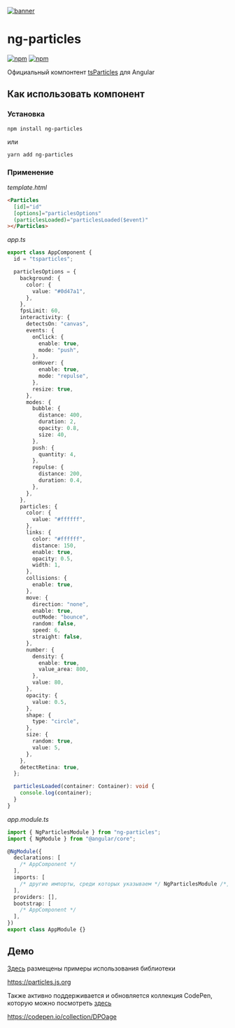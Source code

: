 [![banner](https://cdn.matteobruni.it/images/particles/banner2.png)](https://particles.js.org)

# ng-particles

[![npm](https://img.shields.io/npm/v/ng-particles)](https://www.npmjs.com/package/ng-particles) [![npm](https://img.shields.io/npm/dm/ng-particles)](https://www.npmjs.com/package/ng-particles)

Официальный компонтент [tsParticles](https://github.com/matteobruni/tsparticles) для Angular

## Как использовать компонент

### Установка

```shell script
npm install ng-particles
```

или

```shell script
yarn add ng-particles
```

### Применение

_template.html_

```html
<Particles
  [id]="id"
  [options]="particlesOptions"
  (particlesLoaded)="particlesLoaded($event)"
></Particles>
```

_app.ts_

```typescript
export class AppComponent {
  id = "tsparticles";

  particlesOptions = {
    background: {
      color: {
        value: "#0d47a1",
      },
    },
    fpsLimit: 60,
    interactivity: {
      detectsOn: "canvas",
      events: {
        onClick: {
          enable: true,
          mode: "push",
        },
        onHover: {
          enable: true,
          mode: "repulse",
        },
        resize: true,
      },
      modes: {
        bubble: {
          distance: 400,
          duration: 2,
          opacity: 0.8,
          size: 40,
        },
        push: {
          quantity: 4,
        },
        repulse: {
          distance: 200,
          duration: 0.4,
        },
      },
    },
    particles: {
      color: {
        value: "#ffffff",
      },
      links: {
        color: "#ffffff",
        distance: 150,
        enable: true,
        opacity: 0.5,
        width: 1,
      },
      collisions: {
        enable: true,
      },
      move: {
        direction: "none",
        enable: true,
        outMode: "bounce",
        random: false,
        speed: 6,
        straight: false,
      },
      number: {
        density: {
          enable: true,
          value_area: 800,
        },
        value: 80,
      },
      opacity: {
        value: 0.5,
      },
      shape: {
        type: "circle",
      },
      size: {
        random: true,
        value: 5,
      },
    },
    detectRetina: true,
  };

  particlesLoaded(container: Container): void {
    console.log(container);
  }
}
```

_app.module.ts_

```typescript
import { NgParticlesModule } from "ng-particles";
import { NgModule } from "@angular/core";

@NgModule({
  declarations: [
    /* AppComponent */
  ],
  imports: [
    /* другие импорты, среди которых указываем */ NgParticlesModule /*, так как NgParticlesModule обязателен*/,
  ],
  providers: [],
  bootstrap: [
    /* AppComponent */
  ],
})
export class AppModule {}
```

## Демо

[Здесь](https://particles.js.org) размещены примеры использования библиотеки

<https://particles.js.org>

Также активно поддерживается и обновляется коллекция CodePen, которую можно посмотреть [здесь](https://codepen.io/collection/DPOage)

<https://codepen.io/collection/DPOage>
